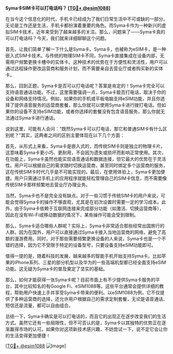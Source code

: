 **Syma卡SIM卡可以打电话吗？ [[TG💪+ @esim1088](https://t.me/s/esim1088)]**

在当今这个信息化的时代，手机卡已经成为了我们日常生活中不可或缺的一部分。无论是工作还是生活，手机卡都扮演着重要的角色。而Syma卡作为一种新兴的虚拟SIM卡技术，近年来受到了越来越多的关注。那么，问题来了——Syma卡真的可以打电话吗？今天，我们就来详细聊聊这个问题。

首先，让我们简单了解一下什么是Syma卡。Syma卡，也被称为eSIM卡，是一种嵌入式SIM卡技术。与传统的物理SIM卡不同，Syma卡直接集成在设备内部，无需用户频繁更换卡槽中的实体卡。这种技术的优势在于方便性和灵活性，用户可以通过远程操作更改运营商和服务计划，而不需要亲自去营业厅或者购买新的实体卡。

那么，回到正题，Syma卡是否可以打电话呢？答案是肯定的！Syma卡完全可以支持语音通话功能。不过，这里需要强调一点，Syma卡能否打电话，取决于你的设备和网络支持情况。例如，如果你的手机或平板电脑支持eSIM功能，并且你选择了提供语音服务的运营商套餐，那么你就可以使用Syma卡进行拨打电话。但如果你的设备不支持eSIM功能，或者你选择的套餐没有包含语音服务，那么你就无法通过Syma卡进行通话。

说到这里，可能有人会问：“既然Syma卡可以打电话，那它和普通SIM卡有什么区别呢？”其实，这两者之间的区别主要体现在以下几个方面：

首先，从形式上来看，Syma卡是嵌入式的，而传统SIM卡则是独立的物理卡片。这意味着Syma卡更小巧、更耐用，不会因为遗失或损坏而影响正常使用。其次，在功能上，Syma卡虽然也能实现语音通话和数据连接，但它最大的优势在于灵活性。用户可以根据自己的需求随时切换运营商，甚至同时绑定多个运营商的服务，这在传统SIM卡时代几乎是不可能实现的。最后，在使用体验上，Syma卡更加便捷。用户只需通过手机上的应用程序就能轻松管理自己的SIM卡信息，而不需要像传统SIM卡那样频繁地去营业厅办理业务。

当然，Syma卡也不是完全没有缺点。对于一些习惯于传统SIM卡的用户来说，可能会觉得Syma卡的操作不够直观，尤其是在初次设置时需要一定的学习成本。此外，由于Syma卡依赖于互联网连接来完成部分功能（如激活、切换运营商等），因此在没有Wi-Fi或移动数据的情况下，某些操作可能会受到限制。

那么，Syma卡适合哪些人群呢？实际上，Syma卡非常适合那些经常出国旅行的人群。因为在国外，用户可以直接通过Syma卡接入当地运营商的网络，避免了高额的漫游费用。同时，对于那些需要频繁更换设备的人来说，Syma卡也是一个不错的选择，因为它不受限于特定的设备型号，只要设备支持eSIM功能即可。

值得一提的是，随着科技的发展，越来越多的智能手机开始支持Syma卡。比如苹果的iPhone系列、三星的部分机型以及华为的一些高端机型都已经全面支持eSIM功能。这无疑为Syma卡的普及奠定了坚实的基础。

那么，如何才能获得一张Syma卡呢？目前市面上有不少提供Syma卡服务的平台，其中比较知名的有Google Fi、eSIM1088等。这些平台通常会提供详细的教程，帮助用户快速上手并享受Syma卡带来的便利。以eSIM1088为例，它不仅提供了多种运营商的选择，还允许用户根据自己的需求定制套餐，无论是语音通话、短信还是流量，都可以自由组合。

总结一下，Syma卡确实是可以打电话的，而且它的出现正在逐步改变我们的生活方式。虽然它还有一些局限性，但不可否认的是，Syma卡以其独特的优势正在逐渐赢得市场的认可。如果你对这项新技术感兴趣，不妨尝试一下，说不定它会让你的生活变得更加便捷！

[[TG💪+ @esim1088](https://t.me/s/esim1088) ![Image](https://i.postimg.cc/4NQfJmqS/Snipaste-2025-05-13-00-14-12.png)]